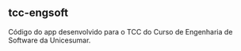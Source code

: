 ## tcc-engsoft
Código do app desenvolvido para o TCC do Curso de Engenharia de Software da Unicesumar.
